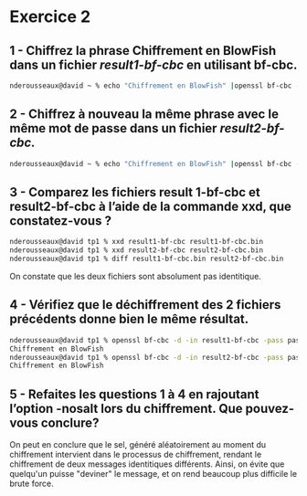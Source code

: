 # Exercice 2

## 1 - Chiffrez la phrase **Chiffrement en BlowFish** dans un fichier *result1-bf-cbc* en utilisant bf-cbc.

```bash
nderousseaux@david ~ % echo "Chiffrement en BlowFish" |openssl bf-cbc -out result1-bf-cbc -pass pass:password
```

## 2 - Chiffrez à nouveau la même phrase avec le même mot de passe dans un fichier *result2-bf-cbc.*

```bash
nderousseaux@david ~ % echo "Chiffrement en BlowFish" |openssl bf-cbc -out result2-bf-cbc -pass pass:password
```

## 3 - Comparez les fichiers result 1-bf-cbc et result2-bf-cbc à l’aide de la commande xxd, que constatez-vous ?

```bash
nderousseaux@david tp1 % xxd result1-bf-cbc result1-bf-cbc.bin
nderousseaux@david tp1 % xxd result2-bf-cbc result2-bf-cbc.bin
nderousseaux@david tp1 % diff result1-bf-cbc.bin result2-bf-cbc.bin 
```

On constate que les deux fichiers sont absolument pas identitique.

## 4 - Vérifiez que le déchiffrement des 2 fichiers précédents donne bien le même résultat.

```bash
nderousseaux@david tp1 % openssl bf-cbc -d -in result1-bf-cbc -pass pass:password
Chiffrement en BlowFish
nderousseaux@david tp1 % openssl bf-cbc -d -in result2-bf-cbc -pass pass:password
Chiffrement en BlowFish
```

## 5 - Refaites les questions 1 à 4 en rajoutant l’option -nosalt lors du chiffrement. Que pouvez-vous conclure?

On peut en conclure que le sel, généré aléatoirement au moment du chiffrement intervient dans le processus de chiffrement, rendant le chiffrement de deux messages identitiques différents. Ainsi, on évite que quelqu'un puisse "deviner" le message, et on rend beaucoup plus difficile le brute force.